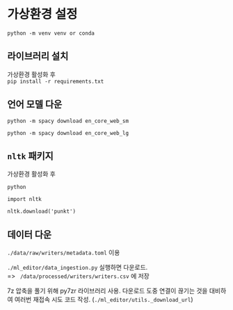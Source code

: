 # 가상환경 설정
`python -m venv venv or conda`

## 라이브러리 설치
가상환경 활성화 후    
`pip install -r requirements.txt`

## 언어 모델 다운

`python -m spacy download en_core_web_sm`

`python -m spacy download en_core_web_lg`

## `nltk` 패키지   
가상환경 활성화 후

`python`

`import nltk`

`nltk.download('punkt')`

## 데이터 다운

`./data/raw/writers/metadata.toml` 이용

`./ml_editor/data_ingestion.py` 실행하면 다운로드.   
=> ` /data/processed/writers/writers.csv` 에 저장

7z 압축을 풀기 위해 py7zr 라이브러리 사용.
다운로드 도중 연결이 끊기는 것을 대비하여 여러번 재접속 시도 코드 작성. (`./ml_editor/utils._download_url`)